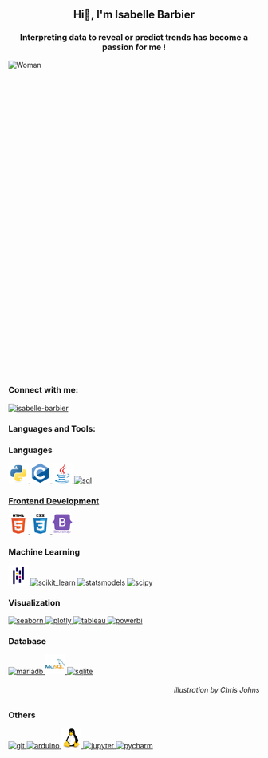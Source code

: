 <h2 align="center">Hi👋, I'm Isabelle Barbier</h2>
<h3 align="center">Interpreting data to reveal or predict trends has become a passion for me !</h3>

<img align="right" alt="Woman" width="650" src="https://cdn.dribbble.com/users/2382464/screenshots/4996846/media/a36a27a8892023cb8dc4b8bf85acdd8d.gif" height="650"/>
<h3 align="left">Connect with me:</h3>
<p align="left">
  <a href="https://linkedin.com/in/isabelle-barbier" target="blank"><img align="center" src="https://raw.githubusercontent.com/rahuldkjain/github-profile-readme-generator/master/src/images/icons/Social/linked-in-alt.svg" alt="isabelle-barbier" height="30" width="40" /></a>
</p>

<h3 align="left">Languages and Tools:</h3>
<h3 align="left">Languages</h3>
<p align="left">
  <a href="https://www.python.org" target="_blank" rel="noreferrer"> <img src="https://raw.githubusercontent.com/devicons/devicon/master/icons/python/python-original.svg" alt="python" width="40" height="40"/> </a>
  <a href="https://www.cprogramming.com/" target="_blank" rel="noreferrer"> <img src="https://raw.githubusercontent.com/devicons/devicon/master/icons/c/c-original.svg" alt="c" width="40" height="40"/> </a>
  <a href="https://www.java.com" target="_blank" rel="noreferrer"> <img src="https://raw.githubusercontent.com/devicons/devicon/master/icons/java/java-original.svg" alt="java" width="40" height="40"/>
  <a href="https://sql.sh/" target="_blank" rel="noreferrer"> <img src="https://user-images.githubusercontent.com/47240631/153059194-2f7a74c9-026e-42a1-ab11-c661113623dc.png" alt="sql" width="40" height="40"/>
</p>
<h3 align="left">Frontend Development</h3> 
<p align="left">
  <a href="https://www.w3.org/html/" target="_blank" rel="noreferrer"> <img src="https://raw.githubusercontent.com/devicons/devicon/master/icons/html5/html5-original-wordmark.svg" alt="html5" width="40" height="40"/> </a> 
  <a href="https://www.w3schools.com/css/" target="_blank" rel="noreferrer"> <img src="https://raw.githubusercontent.com/devicons/devicon/master/icons/css3/css3-original-wordmark.svg" alt="css3" width="40" height="40"/> </a>
  <a href="https://getbootstrap.com" target="_blank" rel="noreferrer"> <img src="https://raw.githubusercontent.com/devicons/devicon/master/icons/bootstrap/bootstrap-plain-wordmark.svg" alt="bootstrap" width="40" height="40"/> </a> 
</p>
<h3 align="left">Machine Learning</h3>
<p align="left">
  <a href="https://pandas.pydata.org/" target="_blank" rel="noreferrer"> <img src="https://raw.githubusercontent.com/devicons/devicon/2ae2a900d2f041da66e950e4d48052658d850630/icons/pandas/pandas-original.svg" alt="pandas" width="40" height="40"/> </a>
  <a href="https://scikit-learn.org/" target="_blank" rel="noreferrer"> <img src="https://upload.wikimedia.org/wikipedia/commons/0/05/Scikit_learn_logo_small.svg" alt="scikit_learn" width="40" height="40"/> </a> 
  <a href="https://www.statsmodels.org/" target="_blank" rel="noreferrer"> <img src="https://user-images.githubusercontent.com/47240631/153054354-c910e456-548f-46cd-a37c-b5cf94364f03.svg" alt="statsmodels" width="40" height="40"/> </a> 
  <a href="https://www.https://scipy.org/" target="_blank" rel="noreferrer"> <img src="https://user-images.githubusercontent.com/47240631/153056904-ec1bba82-b482-42ac-9882-92f4146cb808.png" alt="scipy" width="40" height="40"/> </a>
</p>
<h3 align="left">Visualization</h3>
<p align="left">
  <a href="https://seaborn.pydata.org/" target="_blank" rel="noreferrer"> <img src="https://seaborn.pydata.org/_images/logo-mark-lightbg.svg" alt="seaborn" width="40" height="40"/> </a>
  <a href="https://plotly.com/python/" target="_blank" rel="noreferrer"> <img src="https://user-images.githubusercontent.com/47240631/153055715-303cb076-69d7-4e19-b924-dbb6250efe9c.png" alt="plotly" width="40" height="40"/> </a>
  <a href="https://www.tableau.com/" target="_blank" rel="noreferrer"> <img src="https://user-images.githubusercontent.com/47240631/153058262-ae13a199-2864-4c9b-af9a-01ce4e7f8610.png" alt="tableau" width="40" height="40"/> </a>
  <a href="https://www.tableau.com/" target="_blank" rel="noreferrer"> <img src="https://user-images.githubusercontent.com/47240631/155393529-eac93143-0204-445a-9595-fb9740af22c9.png" alt="powerbi" width="40" height="40"/> </a>
</p>
<h3 align="left">Database</h3>
<p align="left">
  <a href="https://mariadb.org/" target="_blank" rel="noreferrer"> <img src="https://www.vectorlogo.zone/logos/mariadb/mariadb-icon.svg" alt="mariadb" width="40" height="40"/> </a> 
  <a href="https://www.mysql.com/" target="_blank" rel="noreferrer"> <img src="https://raw.githubusercontent.com/devicons/devicon/master/icons/mysql/mysql-original-wordmark.svg" alt="mysql" width="40" height="40"/> </a>
  <a href="https://www.sqlite.org/" target="_blank" rel="noreferrer"> <img src="https://www.vectorlogo.zone/logos/sqlite/sqlite-icon.svg" alt="sqlite" width="40" height="40"/> </a>
</p>
<h6 align="right">illustration by Chris Johns</h6>
<h3 align="left">Others</h3>
<p align="left">
  <a href="https://git-scm.com/" target="_blank" rel="noreferrer"> <img src="https://img.icons8.com/glyph-neue/64/000000/github.png" alt="git" width="40" height="40"/> </a> 
  <a href="https://www.arduino.cc/" target="_blank" rel="noreferrer"> <img src="https://cdn.worldvectorlogo.com/logos/arduino-1.svg" alt="arduino" width="40" height="40"/> </a>
  <a href="https://www.linux.org/" target="_blank" rel="noreferrer"> <img src="https://raw.githubusercontent.com/devicons/devicon/master/icons/linux/linux-original.svg" alt="linux" width="40" height="40"/> </a>
  <a href="https://jupyter.org/" target="_blank" rel="noreferrer"> <img src="https://user-images.githubusercontent.com/47240631/153417420-a34cb54e-43fc-4e43-80a8-a336e08c98fb.png" alt="jupyter" width="40" height="40"/> </a>
   <a href="https://www.jetbrains.com/" target="_blank" rel="noreferrer"> <img src="https://user-images.githubusercontent.com/47240631/153417926-5a257844-6da2-42c2-9c1b-dff6aca67d1a.png" alt="pycharm" width="40" height="40"/> </a>
</p>
